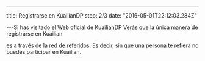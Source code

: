 ---

title: Registrarse en KuailianDP
step: 2/3
date: "2016-05-01T22:12:03.284Z"

---Si has visitado el Web oficial de [KuailianDP](https://kuailiandp.com/) Verás que la única manera de registrarse en Kuailian

es a través de la [red de referidos](https://kuailiandp.com/). Es decir, sin que una persona te refiera no puedes participar en Kuailian.

<script>
<p>dwdwd</P>
<Random/>
</script>

